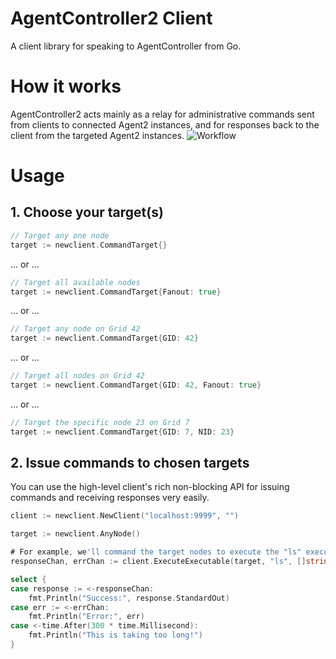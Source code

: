 # AgentController2 Client #
A client library for speaking to AgentController from Go.

# How it works #
AgentController2 acts mainly as a relay for administrative commands sent from clients to connected Agent2 instances, and for 
responses back to the client from the targeted Agent2 instances.
![Workflow](https://raw.githubusercontent.com/Jumpscale/agentcontroller2/master/newclient/ac2.png)

# Usage #
## 1. Choose your target(s) ##
```go
// Target any one node
target := newclient.CommandTarget{}
```
... or ...
```go
// Target all available nodes
target := newclient.CommandTarget{Fanout: true}
```
... or ...
```go
// Target any node on Grid 42
target := newclient.CommandTarget{GID: 42}
```
... or ...
```go
// Target all nodes on Grid 42
target := newclient.CommandTarget{GID: 42, Fanout: true}
```
... or ...
```go
// Target the specific node 23 on Grid 7
target := newclient.CommandTarget{GID: 7, NID: 23}
```

## 2. Issue commands to chosen targets ##
You can use the high-level client's rich non-blocking API for issuing commands and receiving responses very easily.
```go
client := newclient.NewClient("localhost:9999", "")

target := newclient.AnyNode()

# For example, we'll command the target nodes to execute the "ls" executable with the arguments "/opt"
responseChan, errChan := client.ExecuteExecutable(target, "ls", []string{"/opt"})

select {
case response := <-responseChan:
	fmt.Println("Success:", response.StandardOut)
case err := <-errChan:
	fmt.Println("Error:", err)
case <-time.After(300 * time.Millisecond):
	fmt.Println("This is taking too long!")
}
```
